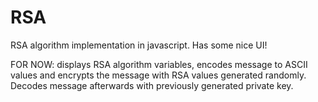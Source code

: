 # RSA
RSA algorithm implementation in javascript. Has some nice UI!


FOR NOW: displays RSA algorithm variables, encodes message to ASCII values and encrypts the message with RSA values generated randomly. Decodes message afterwards with previously generated private key.
